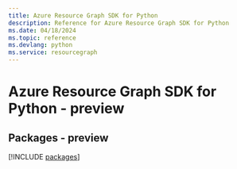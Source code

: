 ```yaml
---
title: Azure Resource Graph SDK for Python
description: Reference for Azure Resource Graph SDK for Python
ms.date: 04/18/2024
ms.topic: reference
ms.devlang: python
ms.service: resourcegraph
---
```

# Azure Resource Graph SDK for Python - preview
## Packages - preview
[!INCLUDE [packages](resource-graph-index.md)]